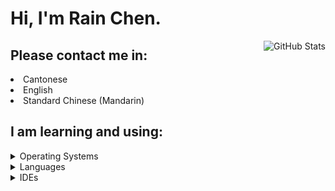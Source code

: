<h1>Hi, I'm Rain Chen.</h1>

<img align="right" src="https://github-readme-stats.vercel.app/api?username=CongJyu&card_width=450&show_icons=true&hide_title=false&title_color=4f3a9d&icon_color=592b7a&text_color=8a53b0&hide_border=true&bg_color=25,e0eeff,c1ddff,e1e0ff,ffe4ff,f8ebff" alt="GitHub Stats">

<h2>Please contact me in:</h2>

<li>Cantonese</li>
<li>English</li>
<li>Standard Chinese (Mandarin)</li>

<h2>I am learning and using:</h2>

<details>
    <summary>Operating Systems</summary>
    <ul>
        <img src="https://img.shields.io/badge/mac_OS_Ventura-3E3E3E?style=for-the-badge&logo=Apple&logoColor=white&labelColor=D95E2E" alt="macOS Ventura">
        <img src="https://img.shields.io/badge/Manjaro-3E3E3E?style=for-the-badge&logo=Manjaro&logoColor=white&labelColor=62BCA5" alt="Manjaro">
        <img src="https://img.shields.io/badge/Windows_11-3E3E3E?style=for-the-badge&logo=Windows&logoColor=white&labelColor=3171CF" alt="Windows 11">
    </ul>
</details>

<details>
    <summary>Languages</summary>
    <ul>
        <img src="https://img.shields.io/badge/C++-E1587E?style=for-the-badge" alt="C++">
        <img src="https://img.shields.io/badge/C-4E4E4E?style=for-the-badge" alt="C">
        <img src="https://img.shields.io/badge/Fortran-4C41AB?style=for-the-badge" alt="Fortran">
        <img src="https://img.shields.io/badge/Python-4571A1?style=for-the-badge" alt="Python">
        <img src="https://img.shields.io/badge/Rust-D5A789?style=for-the-badge" alt="Rust">
        <img src="https://img.shields.io/badge/Java-A7752F?style=for-the-badge" alt="Java">
    </ul>
</details>

<details>
    <summary>IDEs</summary>
    <ul>
        <img src="https://img.shields.io/badge/VS_Code-3E3E3E?style=for-the-badge&logo=VisualStudioCode&logoColor=white&labelColor=4B9AE9" alt="VS Code">
        <img src="https://img.shields.io/badge/IntelliJ_IDEA-3E3E3E?style=for-the-badge&logo=intellijidea&logoColor=black&labelColor=EFA1E8" alt="IntelliJ IDEA">
        <img src="https://img.shields.io/badge/CLion-3E3E3E?style=for-the-badge&logo=clion&logoColor=black&labelColor=52B1BB" alt="CLion">
        <img src="https://img.shields.io/badge/PyCharm-3E3E3E?style=for-the-badge&logo=pycharm&logoColor=black&labelColor=98E37C" alt="PyCharm">
        <img src="https://img.shields.io/badge/WebStorm-3E3E3E?style=for-the-badge&logo=webstorm&logoColor=black&labelColor=65D4F1" alt="WebStorm">
    </ul>
</details>
